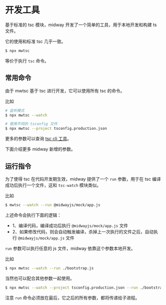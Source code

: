 # 开发工具

基于标准的 tsc 模块，midway 开发了一个简单的工具，用于本地开发和构建 ts 文件。

它的使用和标准 tsc 几乎一致。

```bash
$ npx mwtsc
```

等价于执行 `tsc` 命令。



## 常用命令

由于 mwtsc 基于 tsc 进行开发，它可以使用所有 tsc 的命令。

比如

```bash
# 监听模式
$ npx mwtsc --watch

# 使用不同的 tsconfig 文件
$ npx mwtsc --project tsconfig.production.json
```

更多的参数可以查询 [tsc cli 工具](https://www.typescriptlang.org/docs/handbook/compiler-options.html)。

下面介绍更多 midway 新增的参数。



## 运行指令

为了使得 tsc 在代码开发期生效，midway 提供了一个 `run` 参数，用于在 tsc 编译成功后执行一个文件，这和 `tsc-watch` 模块类似。

比如

```bash
$ mwtsc --watch --run @midwayjs/mock/app.js
```

上述命令会执行下面的逻辑：

* 1、编译代码，编译成功后执行 `@midwayjs/mock/app.js` 文件
* 2、如果修改代码，则会自动触发编译，杀掉上一次执行的文件之后，自动执行 `@midwayjs/mock/app.js` 文件

`run` 参数可以执行任意的 js 文件，midway 依靠这个参数本地开发。

比如

```bash
$ npx mwtsc --watch --run ./bootstrap.js
```

当然也可以配合其他参数一起使用。

```bash
$ npx mwtsc --watch --project tsconfig.production.json --run ./bootstrap.js
```

注意 `run` 命令必须放在最后，它之后的所有参数，都将传递给子进程。
